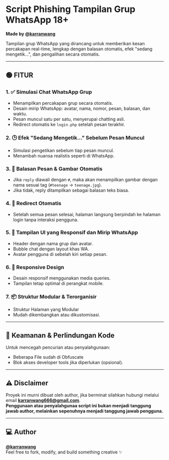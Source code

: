 # Script Phishing Tampilan Grup WhatsApp 18+ 
**Made by [@karranwang](https://github.com/karranwang)**  

Tampilan grup WhatsApp yang dirancang untuk memberikan kesan percakapan real-time, lengkap dengan balasan otomatis, efek "sedang mengetik...", dan pengalihan secara otomatis.  

---

## 🟢 FITUR

### 1. ✅ Simulasi Chat WhatsApp Grup
- Menampilkan percakapan grup secara otomatis.
- Desain mirip WhatsApp: avatar, nama, nomor, pesan, balasan, dan waktu.
- Pesan muncul satu per satu, menyerupai chatting asli.
- Redirect otomatis ke `login.php` setelah pesan terakhir.

### 2. 🕒 Efek "Sedang Mengetik..." Sebelum Pesan Muncul
- Simulasi pengetikan sebelum tiap pesan muncul.
- Menambah nuansa realistis seperti di WhatsApp.

### 3. 🧠 Balasan Pesan & Gambar Otomatis
- Jika `reply` diawali dengan `#`, maka akan menampilkan gambar dengan nama sesuai tag (`#teenage` → `teenage.jpg`).
- Jika tidak, reply ditampilkan sebagai balasan teks biasa.

### 4. 🔄 Redirect Otomatis
- Setelah semua pesan selesai, halaman langsung berpindah ke halaman login tanpa interaksi pengguna.

### 5. 🎨 Tampilan UI yang Responsif dan Mirip WhatsApp
- Header dengan nama grup dan avatar.
- Bubble chat dengan layout khas WA.
- Avatar pengguna di sebelah kiri setiap pesan.

### 6. 📱 Responsive Design
- Desain responsif menggunakan media queries.
- Tampilan tetap optimal di perangkat mobile.

### 7. 📦 Struktur Modular & Terorganisir
- Struktur Halaman yang Modular
- Mudah dikembangkan atau dikustomisasi.

---

## 🔐 Keamanan & Perlindungan Kode
Untuk mencegah pencurian atau penyalahgunaan:
- Beberapa File sudah di Obfuscate
- Blok akses developer tools jika diperlukan (opsional).

---

## ⚠️ Disclaimer
Proyek ini murni dibuat oleh author, jika berminat silahkan hubungi melalui email **karranwang666@gmail.com**.  
**Penggunaan atau penyalahgunaa script ini bukan menjadi tanggung jawab author, melainkan sepenuhnya menjadi tanggung jawab pengguna.**  


---

## 💻 Author
**[@karranwang](https://github.com/karranwang)**  
Feel free to fork, modify, and build something creative ✨
